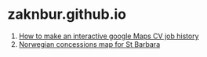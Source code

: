 zaknbur.github.io
=================

1. [How to make an interactive google Maps CV job history](../cv-jobs/README.md)
2. [Norwegian concessions map for St Barbara](../norway/README.md)

